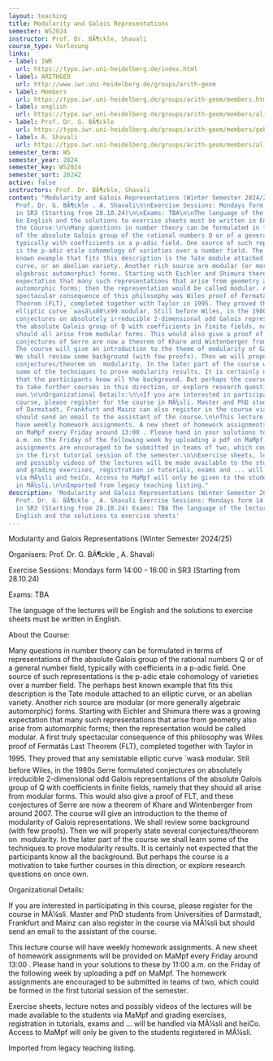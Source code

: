 ```yaml
---
layout: teaching
title: Modularity and Galois Representations
semester: WS2024
instructor: Prof. Dr. BÃ¶ckle, Shavali
course_type: Vorlesung
links:
- label: IWR
  url: https://typo.iwr.uni-heidelberg.de/index.html
- label: ARITHGEO
  url: http://www.iwr.uni-heidelberg.de/groups/arith-geom
- label: Members
  url: https://typo.iwr.uni-heidelberg.de/groups/arith-geom/members.html
- label: english
  url: https://typo.iwr.uni-heidelberg.de/groups/arith-geom/members/alireza-shavali/modularity-and-galois-representations.html
- label: Prof. Dr. G. BÃ¶ckle
  url: https://typo.iwr.uni-heidelberg.de/groups/arith-geom/members/gebhard-boeckle.html
- label: A. Shavali
  url: https://typo.iwr.uni-heidelberg.de/groups/arith-geom/members/alireza-shavali.html
semester_term: WS
semester_year: 2024
semester_key: WS2024
semester_sort: 20242
active: false
instructors: Prof. Dr. BÃ¶ckle, Shavali
content: "Modularity and Galois Representations (Winter Semester 2024/25)\n\nOrganisers:
  Prof. Dr. G. BÃ¶ckle , A. Shavali\n\nExercise Sessions: Mondays form 14:00 - 16:00
  in SR3 (Starting from 28.10.24)\n\nExams: TBA\n\nThe language of the lectures will
  be English and the solutions to exercise sheets must be written in English.\n\nAbout
  the Course:\n\nMany questions in number theory can be formulated in terms of representations
  of the absolute Galois group of the rational numbers Q or of a general number field,
  typically with coefficients in a p-adic field. One source of such representations
  is the p-adic etale cohomology of varieties over a number field. The perhaps best
  known example that fits this description is the Tate module attached to an elliptic
  curve, or an abelian variety. Another rich source are modular (or more generally
  algebraic automorphic) forms. Starting with Eichler and Shimura there was a growing
  expectation that many such representations that arise from geometry also arise from
  automorphic forms; then the representation would be called modular. A first truly
  spectacular consequence of this philosophy was Wiles proof of Fermatâ\x80\x99s Last
  Theorem (FLT), completed together with Taylor in 1995. They proved that any semistable
  elliptic curve `wasâ\x80\x99 modular. Still before Wiles, in the 1980s Serre formulated
  conjectures on absolutely irreducible 2-dimensional odd Galois representations of
  the absolute Galois group of Q with coefficients in finite fields, namely that they
  should all arise from modular forms. This would also give a proof of FLT, and these
  conjectures of Serre are now a theorem of Khare and Wintenberger from around 2007.
  The course will give an introduction to the theme of modularity of Galois representations.
  We shall review some background (with few proofs). Then we will properly state several
  conjectures/theorem on  modularity. In the later part of the course we shall learn
  some of the techniques to prove modularity results. It is certainly not expected
  that the participants know all the background. But perhaps the course is a motivation
  to take further courses in this direction, or explore research questions on once
  own.\n\nOrganizational Details:\n\nIf you are interested in participating in this
  course, please register for the course in MÃ¼sli. Master and PhD students from Universities
  of Darmstadt, Frankfurt and Mainz can also register in the course via MÃ¼sli but
  should send an email to the assistant of the course.\n\nThis lecture course will
  have weekly homework assignments. A new sheet of homework assignments will be provided
  on MaMpf every Friday around 13:00 . Please hand in your solutions to these by 11:00
  a.m. on the Friday of the following week by uploading a pdf on MaMpf. The homework
  assignments are encouraged to be submitted in teams of two, which could be formed
  in the first tutorial session of the semester.\n\nExercise sheets, lecture notes
  and possibly videos of the lectures will be made available to the students via MaMpf
  and grading exercises, registration in tutorials, exams and ... will be handled
  via MÃ¼sli and heiCo. Access to MaMpf will only be given to the students registered
  in MÃ¼sli.\n\nImported from legacy teaching listing."
description: 'Modularity and Galois Representations (Winter Semester 2024/25) Organisers:
  Prof. Dr. G. BÃ¶ckle , A. Shavali Exercise Sessions: Mondays form 14:00 - 16:00
  in SR3 (Starting from 28.10.24) Exams: TBA The language of the lectures will be
  English and the solutions to exercise sheets'
---
```

Modularity and Galois Representations (Winter Semester 2024/25)

Organisers: Prof. Dr. G. BÃ¶ckle , A. Shavali

Exercise Sessions: Mondays form 14:00 - 16:00 in SR3 (Starting from 28.10.24)

Exams: TBA

The language of the lectures will be English and the solutions to exercise sheets must be written in English.

About the Course:

Many questions in number theory can be formulated in terms of representations of the absolute Galois group of the rational numbers Q or of a general number field, typically with coefficients in a p-adic field. One source of such representations is the p-adic etale cohomology of varieties over a number field. The perhaps best known example that fits this description is the Tate module attached to an elliptic curve, or an abelian variety. Another rich source are modular (or more generally algebraic automorphic) forms. Starting with Eichler and Shimura there was a growing expectation that many such representations that arise from geometry also arise from automorphic forms; then the representation would be called modular. A first truly spectacular consequence of this philosophy was Wiles proof of Fermatâs Last Theorem (FLT), completed together with Taylor in 1995. They proved that any semistable elliptic curve `wasâ modular. Still before Wiles, in the 1980s Serre formulated conjectures on absolutely irreducible 2-dimensional odd Galois representations of the absolute Galois group of Q with coefficients in finite fields, namely that they should all arise from modular forms. This would also give a proof of FLT, and these conjectures of Serre are now a theorem of Khare and Wintenberger from around 2007. The course will give an introduction to the theme of modularity of Galois representations. We shall review some background (with few proofs). Then we will properly state several conjectures/theorem on  modularity. In the later part of the course we shall learn some of the techniques to prove modularity results. It is certainly not expected that the participants know all the background. But perhaps the course is a motivation to take further courses in this direction, or explore research questions on once own.

Organizational Details:

If you are interested in participating in this course, please register for the course in MÃ¼sli. Master and PhD students from Universities of Darmstadt, Frankfurt and Mainz can also register in the course via MÃ¼sli but should send an email to the assistant of the course.

This lecture course will have weekly homework assignments. A new sheet of homework assignments will be provided on MaMpf every Friday around 13:00 . Please hand in your solutions to these by 11:00 a.m. on the Friday of the following week by uploading a pdf on MaMpf. The homework assignments are encouraged to be submitted in teams of two, which could be formed in the first tutorial session of the semester.

Exercise sheets, lecture notes and possibly videos of the lectures will be made available to the students via MaMpf and grading exercises, registration in tutorials, exams and ... will be handled via MÃ¼sli and heiCo. Access to MaMpf will only be given to the students registered in MÃ¼sli.

Imported from legacy teaching listing.
